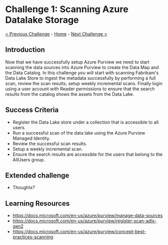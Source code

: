 # Challenge 1: Scanning Azure Datalake Storage

[< Previous Challenge](./Challenge0.md) - [Home](../readme.md) - [Next Challenge >](./Challenge2.md)


## Introduction

Now that we have successfully setup Azure Purview we need to start scanning the data sources into Azure Purview to create the Data Map and the Data Catalog. In this challenge you will start with scanning Fabrikam's Data Lake Store to ingest the metadata successfully by performing a full scan, review the scan results, setup weekly incremental scans. Finally login using a user account with Reader permissions to ensure that the search results from the catalog shows the assets from the Data Lake.

## Success Criteria
- Register the Data Lake store under a collection that is accessible to all users.
- Run a successful scan of the data lake using the Azure Purview Managed Identity.
- Review the successful scan results.
- Setup a weekly incremental scan.
- Ensure the search results are accessible for the users that belong to the AllUsers group.

## Extended challenge
- Thoughts?

## Learning Resources
- https://docs.microsoft.com/en-us/azure/purview/manage-data-sources
- https://docs.microsoft.com/en-us/azure/purview/register-scan-adls-gen2
- https://docs.microsoft.com/en-us/azure/purview/concept-best-practices-scanning
